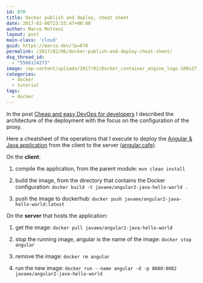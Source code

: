 ```yaml
---
id: 870
title: Docker publish and deploy, cheat sheet
date: 2017-02-06T23:55:47+00:00
author: Marco Molteni
layout: post
main-class: 'cloud'
guid: https://marco.dev/?p=870
permalink: /2017/02/06/docker-publish-and-deploy-cheat-sheet/
dsq_thread_id:
  - "5566114273"
image: /wp-content/uploads/2017/02/Docker_container_engine_logo-100x27.png
categories:
  - docker
  - tutorial
tags:
  - docker
---
```

In the post <a href="https://marco.dev/2017/01/30/devops-for-the-poor-docker-ubuntu-apache-and-spring/" target="_blank">Cheap and easy DevOps for developers</a> I described the architecture of the deployment with the focus on the configuration of the proxy.
  
Here a cheatsheet of the operations that I execute to deploy the <a href="https://github.com/marco76/SpringAngular2TypeScript/blob/master/webClient/src/config/webpack.common.js" target="_blank">Angular & Java application</a> from the client to the server (<a href="http://angular.cafe" target="_blank">angular.cafe</a>).

On the **client**:
  
1. compile the application, from the parent module: `mvn clean install`
  
2. build the image, from the directory that contains the Docker configuration: `docker build -t javaee/angular2-java-hello-world .`
  
3. push the image to dockerhub: `docker push javaee/angular2-java-hello-world:latest`

On the **server** that hosts the application:
  
1. get the image: `docker pull javaee/angular2-java-hello-world`
  
2. stop the running image, angular is the name of the image: `docker stop angular`
  
3. remove the image: `docker rm angular`
  
4. run the new image: `docker run --name angular -d -p 8080:8082 javaee/angular2-java-hello-world`